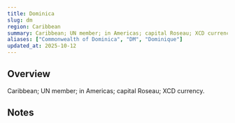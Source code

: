 ```yaml
---
title: Dominica
slug: dm
region: Caribbean
summary: Caribbean; UN member; in Americas; capital Roseau; XCD currency.
aliases: ["Commonwealth of Dominica", "DM", "Dominique"]
updated_at: 2025-10-12
---
```


## Overview

Caribbean; UN member; in Americas; capital Roseau; XCD currency.

## Notes

<!-- Add your first note below -->
